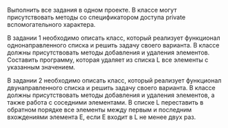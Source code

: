 Выполнить все задания в одном проекте. В классе могут присутствовать методы со спецификатором 
доступа private вспомогательного характера. 

В задании 1 необходимо описать класс, который реализует функционал однонаправленного списка и 
решить задачу своего варианта. В классе должны присутствовать методы добавления и удаления 
элементов. 
Составить программу, которая удаляет из списка L все элементы с указанным значением. 

В задании 2 необходимо описать класс, который реализует функционал двунаправленного списка и 
решить задачу своего варианта. В классе должны присутствовать методы добавления и удаления 
элементов, а также работа с соседними элементами.
В списке L переставить в обратном порядке все элементы между первым и последним 
вхождениями элемента E, если E входит в L не менее двух раз. 
